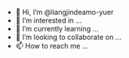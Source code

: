 - 👋 Hi, I’m @liangjindeamo-yuer
- 👀 I’m interested in ...
- 🌱 I’m currently learning ...
- 💞️ I’m looking to collaborate on ...
- 📫 How to reach me ...

<!---
liangjindeamo-yuer/liangjindeamo-yuer is a ✨ special ✨ repository because its `README.md` (this file) appears on your GitHub profile.
You can click the Preview link to take a look at your changes.
--->
